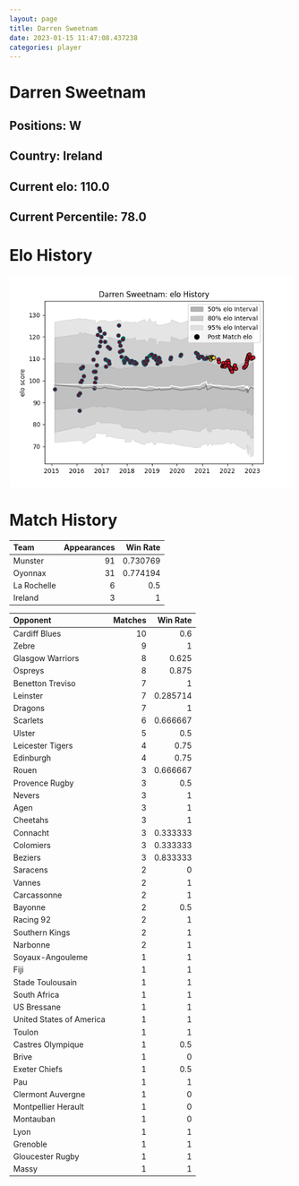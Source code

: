 ```yaml
---  
layout: page  
title: Darren Sweetnam  
date: 2023-01-15 11:47:08.437238  
categories: player  
---
```

# Darren Sweetnam

## Positions: W

## Country: Ireland

## Current elo: 110.0

## Current Percentile: 78.0

# Elo History


![elo history](history_DarrenSweetnam.png)
# Match History


| Team        |   Appearances |   Win Rate |
|:------------|--------------:|-----------:|
| Munster     |            91 |   0.730769 |
| Oyonnax     |            31 |   0.774194 |
| La Rochelle |             6 |   0.5      |
| Ireland     |             3 |   1        |

| Opponent                 |   Matches |   Win Rate |
|:-------------------------|----------:|-----------:|
| Cardiff Blues            |        10 |   0.6      |
| Zebre                    |         9 |   1        |
| Glasgow Warriors         |         8 |   0.625    |
| Ospreys                  |         8 |   0.875    |
| Benetton Treviso         |         7 |   1        |
| Leinster                 |         7 |   0.285714 |
| Dragons                  |         7 |   1        |
| Scarlets                 |         6 |   0.666667 |
| Ulster                   |         5 |   0.5      |
| Leicester Tigers         |         4 |   0.75     |
| Edinburgh                |         4 |   0.75     |
| Rouen                    |         3 |   0.666667 |
| Provence Rugby           |         3 |   0.5      |
| Nevers                   |         3 |   1        |
| Agen                     |         3 |   1        |
| Cheetahs                 |         3 |   1        |
| Connacht                 |         3 |   0.333333 |
| Colomiers                |         3 |   0.333333 |
| Beziers                  |         3 |   0.833333 |
| Saracens                 |         2 |   0        |
| Vannes                   |         2 |   1        |
| Carcassonne              |         2 |   1        |
| Bayonne                  |         2 |   0.5      |
| Racing 92                |         2 |   1        |
| Southern Kings           |         2 |   1        |
| Narbonne                 |         2 |   1        |
| Soyaux-Angouleme         |         1 |   1        |
| Fiji                     |         1 |   1        |
| Stade Toulousain         |         1 |   1        |
| South Africa             |         1 |   1        |
| US Bressane              |         1 |   1        |
| United States of America |         1 |   1        |
| Toulon                   |         1 |   1        |
| Castres Olympique        |         1 |   0.5      |
| Brive                    |         1 |   0        |
| Exeter Chiefs            |         1 |   0.5      |
| Pau                      |         1 |   1        |
| Clermont Auvergne        |         1 |   0        |
| Montpellier Herault      |         1 |   0        |
| Montauban                |         1 |   0        |
| Lyon                     |         1 |   1        |
| Grenoble                 |         1 |   1        |
| Gloucester Rugby         |         1 |   1        |
| Massy                    |         1 |   1        |